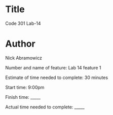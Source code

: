 # Title
Code 301 Lab-14

# Author
Nick Abramowicz


Number and name of feature: Lab 14 feature 1

Estimate of time needed to complete: 30 minutes

Start time: 9:00pm

Finish time: _____

Actual time needed to complete: _____